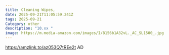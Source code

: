 ```yaml
---
title: Cleaning Wipes,
date: 2025-09-21T11:05:59.241Z
tags: 2025-09-21
Category: other
description: "10.xx "
image: https://m.media-amazon.com/images/I/8156b1A32vL._AC_SL1500_.jpg
---
```

https://amzlink.to/az053Q7tREe2t
AD